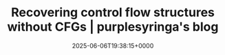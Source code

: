 ---
title: Recovering control flow structures without CFGs | purplesyringa's blog
slug: 20250606T193815
date: 2025-06-06T19:38:15+0000
params:
  url: https://purplesyringa.moe/blog/recovering-control-flow-structures-without-cfgs/
tags:
- decompilation
- reverse-engineering
- to-read
---